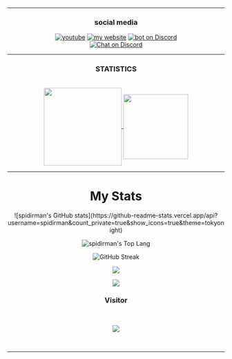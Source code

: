 <div align="center">
  
-----

### <p>social media</p>
[![youtube](https://img.shields.io/badge/youtube-youtbube-red?style=for-the-badge&logo=youtube&logoColor=red)](https://youtube.com/c/leloupalpha)
[![my website](https://img.shields.io/badge/website-popcord-FF97FF?style=for-the-badge&logo=HTML5&logoColor=FF97FF)](https://popcord.github.io)
[![bot on Discord](https://img.shields.io/badge/discord%20bot-popcord%20bot-5865F2?style=for-the-badge&logo=RobotFramework)](https://discord.com/oauth2/authorize?client_id=994970912271122452&permissions=1644971949567&redirect_uri=https%3A%2F%2Fdiscord.gg%2FU3u5EyrgTD&response_type=code&scope=bot%20guilds.join)
<br>
[![Chat on Discord](https://img.shields.io/badge/discord-.gg%2Fpopcord-5865F2?style=for-the-badge&logo=discord)](https://discord.gg/U3u5EyrgTD)
  <br>

</p>

-----


### <p align="center">STATISTICS</p>

<br>

<a align="center"  href="https://github.com/spidirman">

  <img position="absolute" align="center" height="180em" src="https://github-readme-stats-eight-theta.vercel.app/api?username=spidirman&show_icons=true&theme=react&include_all_commits=true&locale=fr"/>

  <img position="absolute"  align="center" height="150em" src="https://github-readme-stats-eight-theta.vercel.app/api/top-langs/?username=spidirman&layout=compact&langs_count=8&theme=react&locale=fr"/>

</a>

  

</p>

-----
<h1 align="center" color="#FF8706">My Stats
</h1>
<p align="center">
![spidirman's GitHub stats](https://github-readme-stats.vercel.app/api?username=spidirman&count_private=true&show_icons=true&theme=tokyonight)

![spidirman's Top Lang](https://github-readme-stats.vercel.app/api/top-langs/?username=spidirman&theme=tokyonight)

![GitHub Streak](http://github-readme-streak-stats.herokuapp.com?user=spidirman&theme=onedark_duo&date_format=j%20M%5B%20Y%5D)

![](https://github-profile-summary-cards.vercel.app/api/cards/profile-details?username=spidirman&theme=tokyonight)

![](http://github-profile-summary-cards.vercel.app/api/cards/productive-time?username=spidirman&theme=tokyonight&utcOffset=8)
</p>

### <p>Visitor</p>

<br>

<p align="center">

  <img src="https://profile-counter.glitch.me/le-loup-alpha/count.svg" />

</p>

<br>

-----

</div>
